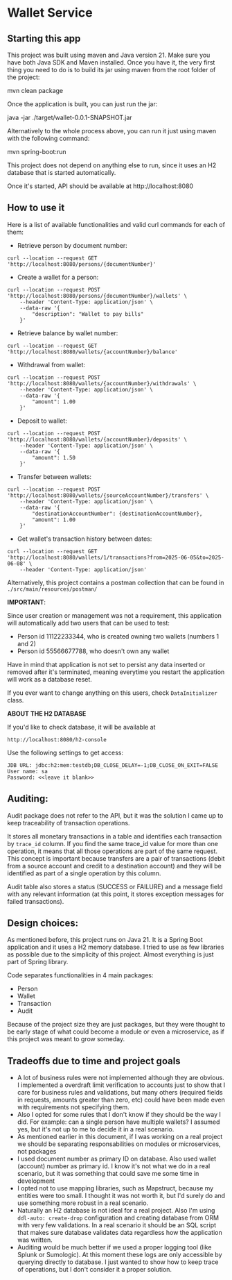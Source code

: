 # Wallet Service

## Starting this app

This project was built using maven and Java version 21. Make sure you have both Java SDK and Maven installed. Once you have it, the very first thing you need to do is to build its jar using maven from the root folder of the project:

mvn clean package

Once the application is built, you can just run the jar:

java -jar ./target/wallet-0.0.1-SNAPSHOT.jar

Alternatively to the whole process above, you can run it just using maven with the following command:

mvn spring-boot:run

This project does not depend on anything else to run, since it uses an H2 database that is started automatically.

Once it's started, API should be available at http://localhost:8080

## How to use it

Here is a list of available functionalities and valid curl commands for each of them:
- Retrieve person by document number:
```
curl --location --request GET 'http://localhost:8080/persons/{documentNumber}'
```
- Create a wallet for a person:
```
curl --location --request POST 'http://localhost:8080/persons/{documentNumber}/wallets' \
    --header 'Content-Type: application/json' \
    --data-raw '{
        "description": "Wallet to pay bills"
    }'
```
- Retrieve balance by wallet number:
```
curl --location --request GET 'http://localhost:8080/wallets/{accountNumber}/balance'
```
- Withdrawal from wallet:
```
curl --location --request POST 'http://localhost:8080/wallets/{accountNumber}/withdrawals' \
    --header 'Content-Type: application/json' \
    --data-raw '{
        "amount": 1.00
    }'
```
- Deposit to wallet:
```
curl --location --request POST 'http://localhost:8080/wallets/{accountNumber}/deposits' \
    --header 'Content-Type: application/json' \
    --data-raw '{
        "amount": 1.50
    }'
```
- Transfer between wallets:
```
curl --location --request POST 'http://localhost:8080/wallets/{sourceAccountNumber}/transfers' \
    --header 'Content-Type: application/json' \
    --data-raw '{
        "destinationAccountNumber": {destinationAccountNumber},
        "amount": 1.00
    }'
```
- Get wallet's transaction history between dates:
```
curl --location --request GET 'http://localhost:8080/wallets/1/transactions?from=2025-06-05&to=2025-06-08' \
    --header 'Content-Type: application/json'
```

Alternatively, this project contains a postman collection that can be found in ```./src/main/resources/postman/```

<b>IMPORTANT</b>:

Since user creation or management was not a requirement, this application will automatically add two users that can be used to test:
- Person id 11122233344, who is created owning two wallets (numbers 1 and 2)
- Person id 55566677788, who doesn't own any wallet

Have in mind that application is not set to persist any data inserted or removed after it's terminated, meaning everytime you restart the application will work as a database reset.

If you ever want to change anything on this users, check ```DataInitializer``` class.

<b>ABOUT THE H2 DATABASE</b>

If you'd like to check database, it will be available at 

```http://localhost:8080/h2-console```

Use the following settings to get access:
```
JDB URL: jdbc:h2:mem:testdb;DB_CLOSE_DELAY=-1;DB_CLOSE_ON_EXIT=FALSE
User name: sa
Password: <<leave it blank>>
```
## Auditing:

Audit package does not refer to the API, but it was the solution I came up to keep traceability of transaction operations. 

It stores all monetary transactions in a table and identifies each transaction by ```trace_id``` column. If you find the same trace_id value for more than one operation, it means that all those operations are part of the same request. This concept is important because transfers are a pair of transactions (debit from a source account and credit to a destination account) and they will be identified as part of a single operation by this column.

Audit table also stores a status (SUCCESS or FAILURE) and a message field with any relevant information (at this point, it stores exception messages for failed transactions).

## Design choices:

As mentioned before, this project runs on Java 21. It is a Spring Boot application and it uses a H2 memory database. I tried to use as few libraries as possible due to the simplicity of this project. Almost everything is just part of Spring library.

Code separates functionalities in 4 main packages:
- Person
- Wallet
- Transaction
- Audit

Because of the project size they are just packages, but they were thought to be early stage of what could become a module or even a microservice, as if this project was meant to grow someday.

## Tradeoffs due to time and project goals

- A lot of business rules were not implemented although they are obvious. I implemented a overdraft limit verification to accounts just to show that I care for business rules and validations, but many others (required fields in requests, amounts greater than zero, etc) could have been made even with requirements not specifying them.
- Also I opted for some rules that I don't know if they should be the way I did. For example: can a single person have multiple wallets? I assumed yes, but it's not up to me to decide it in a real scenario.
- As mentioned earlier in this document, if I was working on a real project we should be separating responsabilities on modules or microservices, not packages
- I used document number as primary ID on database. Also used wallet (account) number as primary id. I know it's not what we do in a real scenario, but it was something that could save me some time in development
- I opted not to use mapping libraries, such as Mapstruct, because my entities were too small. I thought it was not worth it, but I'd surely do and use something more robust in a real scenario.
- Naturally an H2 database is not ideal for a real project. Also I'm using ```ddl-auto: create-drop``` configuration and creating database from ORM with very few validations. In a real scenario it should be an SQL script that makes sure database validates data regardless how the application was written.
- Auditing would be much better if we used a proper logging tool (like Splunk or Sumologic). At this moment these logs are only accessible by querying directly to database. I just wanted to show how to keep trace of operations, but I don't consider it a proper solution.
